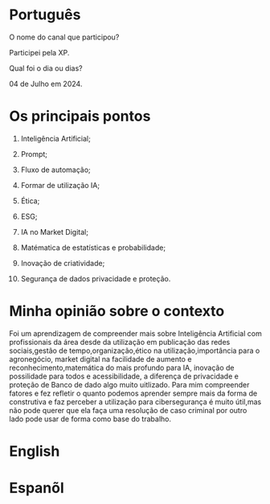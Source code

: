 
# Português 

O nome do canal que participou?

Participei pela XP.

Qual foi o dia ou dias?

04 de Julho em 2024.

# Os principais pontos

1. Inteligência  Artificial;

2. Prompt;

3. Fluxo de automação;

4. Formar de utilização  IA;

5. Ética;

6. ESG;

7. IA no Market Digital;

8. Matématica de estatísticas e probabilidade;

9. Inovação de criatividade;

10. Segurança de dados privacidade e proteção.


# Minha opinião sobre o contexto

<p>Foi  um aprendizagem de compreender mais sobre Inteligência  Artificial com profissionais da área desde da utilização em publicação das redes sociais,gestão de tempo,organização,ético na utilização,importância  para o agronegócio, market digital na facilidade de aumento e reconhecimento,matemática do mais profundo para IA, inovação de possilidade para todos e  acessibilidade, a diferença de privacidade e proteção de Banco de dado algo muito uitlizado. Para mim compreender fatores e fez refletir o quanto podemos aprender sempre mais da forma de construtiva e faz perceber  a utilização para cibersegurança é muito  útil,mas não pode querer que ela faça uma resolução de caso criminal por outro lado pode usar de forma como base do trabalho.</p>


#  English 




# Espanõl
